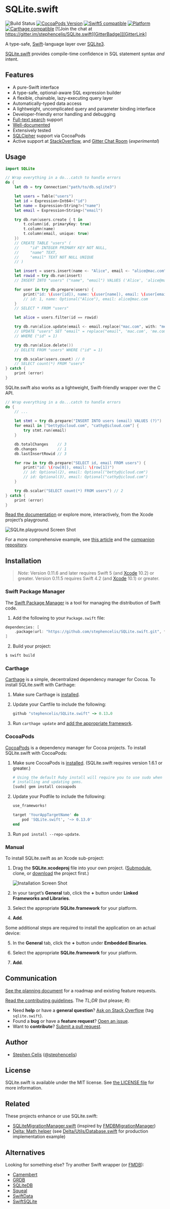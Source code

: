 # SQLite.swift

![Build Status][GitHubActionBadge] [![CocoaPods Version][CocoaPodsVersionBadge]][CocoaPodsVersionLink] [![Swift5 compatible][Swift5Badge]][Swift5Link] [![Platform][PlatformBadge]][PlatformLink] [![Carthage compatible][CartagheBadge]][CarthageLink] [![Join the chat at https://gitter.im/stephencelis/SQLite.swift][GitterBadge]][GitterLink]

A type-safe, [Swift][]-language layer over [SQLite3][].

[SQLite.swift][] provides compile-time confidence in SQL statement
syntax _and_ intent.

## Features

 - A pure-Swift interface
 - A type-safe, optional-aware SQL expression builder
 - A flexible, chainable, lazy-executing query layer
 - Automatically-typed data access
 - A lightweight, uncomplicated query and parameter binding interface
 - Developer-friendly error handling and debugging
 - [Full-text search][] support
 - [Well-documented][See Documentation]
 - Extensively tested
 - [SQLCipher][] support via CocoaPods
 - Active support at
   [StackOverflow](https://stackoverflow.com/questions/tagged/sqlite.swift),
   and [Gitter Chat Room](https://gitter.im/stephencelis/SQLite.swift)
   (_experimental_)

[SQLCipher]: https://www.zetetic.net/sqlcipher/
[Full-text search]: Documentation/Index.md#full-text-search
[See Documentation]: Documentation/Index.md#sqliteswift-documentation


## Usage

```swift
import SQLite

// Wrap everything in a do...catch to handle errors
do {
    let db = try Connection("path/to/db.sqlite3")

    let users = Table("users")
    let id = Expression<Int64>("id")
    let name = Expression<String?>("name")
    let email = Expression<String>("email")

    try db.run(users.create { t in
        t.column(id, primaryKey: true)
        t.column(name)
        t.column(email, unique: true)
    })
    // CREATE TABLE "users" (
    //     "id" INTEGER PRIMARY KEY NOT NULL,
    //     "name" TEXT,
    //     "email" TEXT NOT NULL UNIQUE
    // )

    let insert = users.insert(name <- "Alice", email <- "alice@mac.com")
    let rowid = try db.run(insert)
    // INSERT INTO "users" ("name", "email") VALUES ('Alice', 'alice@mac.com')

    for user in try db.prepare(users) {
        print("id: \(user[id]), name: \(user[name]), email: \(user[email])")
        // id: 1, name: Optional("Alice"), email: alice@mac.com
    }
    // SELECT * FROM "users"

    let alice = users.filter(id == rowid)

    try db.run(alice.update(email <- email.replace("mac.com", with: "me.com")))
    // UPDATE "users" SET "email" = replace("email", 'mac.com', 'me.com')
    // WHERE ("id" = 1)

    try db.run(alice.delete())
    // DELETE FROM "users" WHERE ("id" = 1)

    try db.scalar(users.count) // 0
    // SELECT count(*) FROM "users"
} catch {
    print (error)
}
```

SQLite.swift also works as a lightweight, Swift-friendly wrapper over the C
API.

```swift
// Wrap everything in a do...catch to handle errors
do {
    // ...
    
    let stmt = try db.prepare("INSERT INTO users (email) VALUES (?)")
    for email in ["betty@icloud.com", "cathy@icloud.com"] {
        try stmt.run(email)
    }

    db.totalChanges    // 3
    db.changes         // 1
    db.lastInsertRowid // 3

    for row in try db.prepare("SELECT id, email FROM users") {
        print("id: \(row[0]), email: \(row[1])")
        // id: Optional(2), email: Optional("betty@icloud.com")
        // id: Optional(3), email: Optional("cathy@icloud.com")
    }

    try db.scalar("SELECT count(*) FROM users") // 2
} catch {
    print (error)
}
```

[Read the documentation][See Documentation] or explore more,
interactively, from the Xcode project’s playground.

![SQLite.playground Screen Shot](Documentation/Resources/playground@2x.png)

For a more comprehensive example, see
[this article][Create a Data Access Layer with SQLite.swift and Swift 2]
and the [companion repository][SQLiteDataAccessLayer2].


[Create a Data Access Layer with SQLite.swift and Swift 2]: https://masteringswift.blogspot.com/2015/09/create-data-access-layer-with.html
[SQLiteDataAccessLayer2]: https://github.com/hoffmanjon/SQLiteDataAccessLayer2/tree/master

## Installation

> _Note:_ Version 0.11.6 and later requires Swift 5 (and [Xcode](https://developer.apple.com/xcode/downloads/) 10.2) or greater. Version 0.11.5 requires Swift 4.2 (and [Xcode](https://developer.apple.com/xcode/downloads/) 10.1) or greater.

### Swift Package Manager

The [Swift Package Manager][] is a tool for managing the distribution of
Swift code.

1. Add the following to your `Package.swift` file:

  ```swift
  dependencies: [
      .package(url: "https://github.com/stephencelis/SQLite.swift.git", from: "0.13.0")
  ]
  ```

2. Build your project:

  ```sh
  $ swift build
  ```

[Swift Package Manager]: https://swift.org/package-manager

### Carthage

[Carthage][] is a simple, decentralized dependency manager for Cocoa. To
install SQLite.swift with Carthage:

 1. Make sure Carthage is [installed][Carthage Installation].

 2. Update your Cartfile to include the following:

    ```ruby
    github "stephencelis/SQLite.swift" ~> 0.13.0
    ```

 3. Run `carthage update` and
    [add the appropriate framework][Carthage Usage].


[Carthage]: https://github.com/Carthage/Carthage
[Carthage Installation]: https://github.com/Carthage/Carthage#installing-carthage
[Carthage Usage]: https://github.com/Carthage/Carthage#adding-frameworks-to-an-application


### CocoaPods

[CocoaPods][] is a dependency manager for Cocoa projects. To install
SQLite.swift with CocoaPods:

 1. Make sure CocoaPods is [installed][CocoaPods Installation]. (SQLite.swift
    requires version 1.6.1 or greater.)

    ```sh
    # Using the default Ruby install will require you to use sudo when
    # installing and updating gems.
    [sudo] gem install cocoapods
    ```

 2. Update your Podfile to include the following:

    ```ruby
    use_frameworks!

    target 'YourAppTargetName' do
        pod 'SQLite.swift', '~> 0.13.0'
    end
    ```

 3. Run `pod install --repo-update`.

[CocoaPods]: https://cocoapods.org
[CocoaPods Installation]: https://guides.cocoapods.org/using/getting-started.html#getting-started

### Manual

To install SQLite.swift as an Xcode sub-project:

 1. Drag the **SQLite.xcodeproj** file into your own project.
    ([Submodule][], clone, or [download][] the project first.)

    ![Installation Screen Shot](Documentation/Resources/installation@2x.png)

 2. In your target’s **General** tab, click the **+** button under **Linked
    Frameworks and Libraries**.

 3. Select the appropriate **SQLite.framework** for your platform.

 4. **Add**.

Some additional steps are required to install the application on an actual
device:

 5. In the **General** tab, click the **+** button under **Embedded
    Binaries**.

 6. Select the appropriate **SQLite.framework** for your platform.

 7. **Add**.


[Xcode]: https://developer.apple.com/xcode/downloads/
[Submodule]: https://git-scm.com/book/en/Git-Tools-Submodules
[download]: https://github.com/stephencelis/SQLite.swift/archive/master.zip


## Communication

[See the planning document] for a roadmap and existing feature requests.

[Read the contributing guidelines][]. The _TL;DR_ (but please; _R_):

 - Need **help** or have a **general question**? [Ask on Stack
   Overflow][] (tag `sqlite.swift`).
 - Found a **bug** or have a **feature request**? [Open an issue][].
 - Want to **contribute**? [Submit a pull request][].

[See the planning document]: /Documentation/Planning.md
[Read the contributing guidelines]: ./CONTRIBUTING.md#contributing
[Ask on Stack Overflow]: https://stackoverflow.com/questions/tagged/sqlite.swift
[Open an issue]: https://github.com/stephencelis/SQLite.swift/issues/new
[Submit a pull request]: https://github.com/stephencelis/SQLite.swift/fork


## Author

 - [Stephen Celis](mailto:stephen@stephencelis.com)
   ([@stephencelis](https://twitter.com/stephencelis))


## License

SQLite.swift is available under the MIT license. See [the LICENSE
file](./LICENSE.txt) for more information.

## Related

These projects enhance or use SQLite.swift:

 - [SQLiteMigrationManager.swift][] (inspired by
   [FMDBMigrationManager][])
 - [Delta: Math helper](https://apps.apple.com/app/delta-math-helper/id1436506800) (see [Delta/Utils/Database.swift](https://github.com/GroupeMINASTE/Delta-iOS/blob/master/Delta/Utils/Database.swift) for production implementation example)


## Alternatives

Looking for something else? Try another Swift wrapper (or [FMDB][]):

 - [Camembert](https://github.com/remirobert/Camembert)
 - [GRDB](https://github.com/groue/GRDB.swift)
 - [SQLiteDB](https://github.com/FahimF/SQLiteDB)
 - [Squeal](https://github.com/nerdyc/Squeal)
 - [SwiftData](https://github.com/ryanfowler/SwiftData)
 - [SwiftSQLite](https://github.com/chrismsimpson/SwiftSQLite)

[Swift]: https://swift.org/
[SQLite3]: https://www.sqlite.org
[SQLite.swift]: https://github.com/stephencelis/SQLite.swift

[GitHubActionBadge]: https://img.shields.io/github/workflow/status/stephencelis/SQLite.swift/Build%20and%20test

[CocoaPodsVersionBadge]: https://cocoapod-badges.herokuapp.com/v/SQLite.swift/badge.png
[CocoaPodsVersionLink]: https://cocoapods.org/pods/SQLite.swift

[PlatformBadge]: https://cocoapod-badges.herokuapp.com/p/SQLite.swift/badge.png
[PlatformLink]: https://cocoapods.org/pods/SQLite.swift

[CartagheBadge]: https://img.shields.io/badge/Carthage-compatible-4BC51D.svg?style=flat
[CarthageLink]: https://github.com/Carthage/Carthage

[GitterBadge]: https://badges.gitter.im/stephencelis/SQLite.swift.svg
[GitterLink]: https://gitter.im/stephencelis/SQLite.swift

[Swift5Badge]: https://img.shields.io/badge/swift-5-orange.svg?style=flat
[Swift5Link]: https://developer.apple.com/swift/

[SQLiteMigrationManager.swift]: https://github.com/garriguv/SQLiteMigrationManager.swift
[FMDB]: https://github.com/ccgus/fmdb
[FMDBMigrationManager]: https://github.com/layerhq/FMDBMigrationManager
